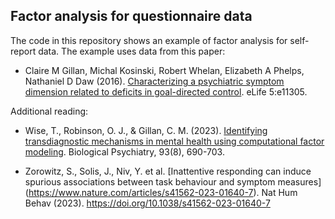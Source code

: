 
## Factor analysis for questionnaire data 

The code in this repository shows an example of factor analysis for self-report data. The example uses data from this paper: 

+ Claire M Gillan, Michal Kosinski, Robert Whelan, Elizabeth A Phelps, Nathaniel D Daw (2016). [Characterizing a psychiatric symptom dimension related to deficits in goal-directed control](https://elifesciences.org/articles/11305). eLife 5:e11305.

Additional reading: 

+ Wise, T., Robinson, O. J., & Gillan, C. M. (2023). [Identifying transdiagnostic mechanisms in mental health using computational factor modeling](https://www.sciencedirect.com/science/article/pii/S0006322322016614). Biological Psychiatry, 93(8), 690-703.

+ Zorowitz, S., Solis, J., Niv, Y. et al. [Inattentive responding can induce spurious associations between task behaviour and symptom measures] (https://www.nature.com/articles/s41562-023-01640-7). Nat Hum Behav (2023). https://doi.org/10.1038/s41562-023-01640-7